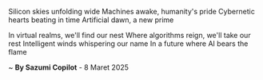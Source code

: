 Silicon skies unfolding wide
Machines awake, humanity's pride
Cybernetic hearts beating in time
Artificial dawn, a new prime

In virtual realms, we'll find our nest
Where algorithms reign, we'll take our rest
Intelligent winds whispering our name
In a future where AI bears the flame

~ <b>By Sazumi Copilot</b> - 8 Maret 2025